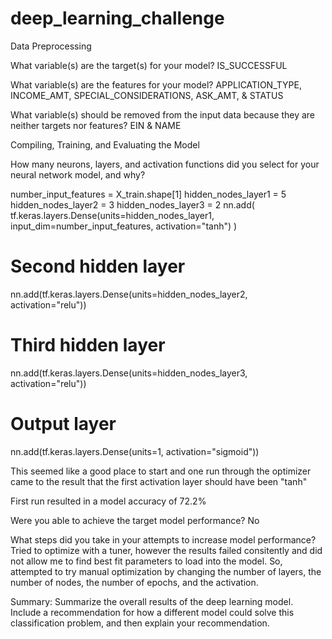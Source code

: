 # deep_learning_challenge

Data Preprocessing

What variable(s) are the target(s) for your model?
IS_SUCCESSFUL

What variable(s) are the features for your model?
APPLICATION_TYPE, INCOME_AMT, SPECIAL_CONSIDERATIONS, ASK_AMT, & STATUS

What variable(s) should be removed from the input data because they are neither targets nor features?
EIN & NAME

Compiling, Training, and Evaluating the Model

How many neurons, layers, and activation functions did you select for your neural network model, and why?

number_input_features = X_train.shape[1]
hidden_nodes_layer1 =  5
hidden_nodes_layer2 = 3
hidden_nodes_layer3 = 2
nn.add(
    tf.keras.layers.Dense(units=hidden_nodes_layer1, input_dim=number_input_features, activation="tanh")
)

# Second hidden layer
nn.add(tf.keras.layers.Dense(units=hidden_nodes_layer2, activation="relu"))

# Third hidden layer
nn.add(tf.keras.layers.Dense(units=hidden_nodes_layer3, activation="relu"))


# Output layer
nn.add(tf.keras.layers.Dense(units=1, activation="sigmoid"))

This seemed like a good place to start and one run through the optimizer came to the result that the first activation layer should have been "tanh"

First run resulted in a model accuracy of 72.2%

Were you able to achieve the target model performance?
No

What steps did you take in your attempts to increase model performance?
Tried to optimize with a tuner, however the results failed consitently and did not allow me to find best fit parameters to load into the model.  So, attempted to try manual optimization by changing the number of layers, the number of nodes, the number of epochs, and the activation.

Summary: Summarize the overall results of the deep learning model. Include a recommendation for how a different model could solve this classification problem, and then explain your recommendation.


